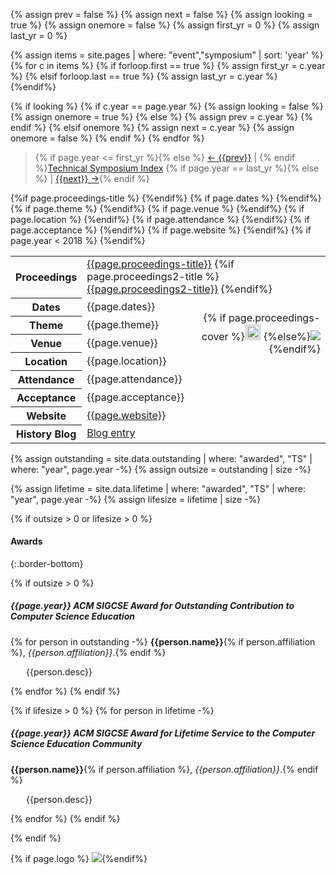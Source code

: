 {% assign prev = false %}
{% assign next = false %}
{% assign looking = true %}
{% assign onemore = false %}
{% assign first_yr = 0 %}
{% assign last_yr = 0 %}

{% assign items = site.pages | where: "event","symposium" | sort: 'year' %}
{% for c in items %}
  {% if forloop.first == true %}
    {% assign first_yr = c.year %}
  {% elsif forloop.last == true %}
    {% assign last_yr = c.year %}
  {%endif%}

  {% if looking %}
    {% if c.year == page.year %}
      {% assign looking = false %}
      {% assign onemore = true %}
    {% else %}
      {% assign prev = c.year %}
    {% endif %}
  {% elsif onemore %}
    {% assign next = c.year %}
    {% assign onemore = false %}
  {% endif %}
{% endfor %}

> <a name="top" id="top"></a> {% if page.year <= first_yr %}{% else %} <a href="{{prev}}.html">← {{prev}}</a> &#124; {% endif %}<a href="index.html">Technical Symposium Index</a> {% if page.year == last_yr %}{% else %} &#124; <a href="{{next}}.html">{{next}} →</a>{% endif %}

<table class="table table-sm">
  <tbody>
{%if page.proceedings-title %}<tr><th>Proceedings</th>
  <td colspan="2"><a href="{{page.doi}}">{{page.proceedings-title}}</a>
{%if page.proceedings2-title %}
  <br><a href="{{page.doi}}">{{page.proceedings2-title}}</a>
{%endif%}
</td></tr>
{%endif%}
{% if page.dates %}
<tr><th>Dates</th><td>{{page.dates}}</td><td rowspan="4" style="text-align:right">{% if page.proceedings-cover %}<img style="border: 5px solid #ddd;" src="images/covers/{{page.proceedings-cover}}">&nbsp;{%else%}<img src="images/covers/default-proceeding.jpg">&nbsp;{%endif%}
</td></tr>{%endif%}
{% if page.theme %}
<tr><th>Theme</th><td colspan="2">{{page.theme}}</td></tr>{%endif%}
{% if page.venue %}
<tr><th>Venue</th><td>{{page.venue}}</td></tr>{%endif%}
{% if page.location %}
<tr><th>Location</th><td>{{page.location}}</td></tr>{%endif%}
{% if page.attendance %}
<tr><th>Attendance</th><td>{{page.attendance}}</td></tr>{%endif%}
{% if page.acceptance %}
<tr><th>Acceptance</th><td colspan="2">{{page.acceptance}}</td></tr>{%endif%}
{% if page.website %}
<tr><th>Website</th><td colspan="2"><a href="{{page.website}}">{{page.website}}</a></td></tr>{%endif%}
{% if page.year < 2018 %}
<tr><th>History Blog</th><td colspan="2"><a href='{{"/events/50years.html" | absolute_url}}#{{page.year}}'>Blog entry</a></td></tr>{%endif%}
  </tbody>
</table>

{% assign outstanding = site.data.outstanding | where: "awarded", "TS" | where: "year", page.year -%}
{% assign outsize = outstanding | size -%}


{% assign lifetime = site.data.lifetime | where: "awarded", "TS" | where: "year", page.year -%}
{% assign lifesize = lifetime | size -%}


{% if outsize > 0 or lifesize > 0 %}
#### Awards
{:.border-bottom}

{% if outsize > 0 %}
##### {{page.year}} ACM SIGCSE Award for Outstanding Contribution to Computer Science Education
{% for person in outstanding -%}
**{{person.name}}**{% if person.affiliation %}, <i>{{person.affiliation}}</i>.{% endif %}
<p style="margin-left: 25px;">
{{person.desc}}</p>
{% endfor %}
{% endif %}

{% if lifesize > 0 %}
{% for person in lifetime -%}
##### **{{page.year}} ACM SIGCSE Award for Lifetime Service to the Computer Science Education Community**
**{{person.name}}**{% if person.affiliation %}, <i>{{person.affiliation}}</i>.{% endif %}
<p style="margin-left: 25px;">
{{person.desc}}</p>
{% endfor %}
{% endif %}

{% endif %}



{% if page.logo %}&nbsp;<img src="images/logos/{{page.logo}}">{%endif%}
